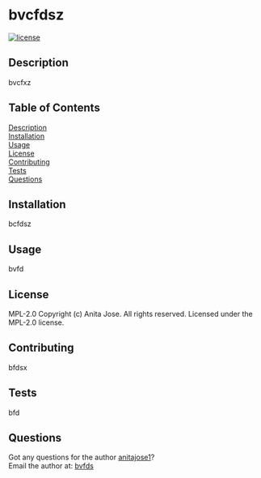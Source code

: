 # bvcfdsz
  
  [![license](https://img.shields.io/static/v1?label=License&message=MPL-2.0&color=blue)](https://opensource.org/licenses/MPL-2.0)
  ## Description
   bvcfxz
  ## Table of Contents
  [Description](#description)  
  [Installation](#installation)  
  [Usage](#usage)  
  [License](#license)  
  [Contributing](#contributing)  
  [Tests](#tests)  
  [Questions](#questions)
  ## Installation
  bcfdsz
  ## Usage
  bvfd
  ## License
  MPL-2.0
  Copyright (c) Anita Jose. All rights reserved. Licensed under the MPL-2.0 license.
  ## Contributing
  bfdsx
  ## Tests
  bfd
  ## Questions
  Got any questions for the author [anitajose1](https://github.com/anitajose1)?  
  Email the author at: [bvfds](mailto:bvfds)
